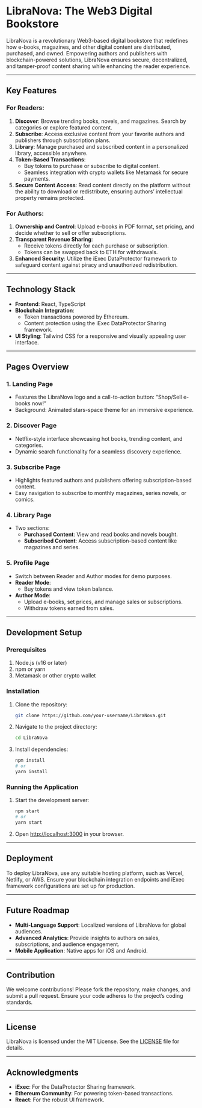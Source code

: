 # LibraNova: The Web3 Digital Bookstore

LibraNova is a revolutionary Web3-based digital bookstore that redefines how e-books, magazines, and other digital content are distributed, purchased, and owned. Empowering authors and publishers with blockchain-powered solutions, LibraNova ensures secure, decentralized, and tamper-proof content sharing while enhancing the reader experience.

---

## Key Features

### For Readers:
1. **Discover**: Browse trending books, novels, and magazines. Search by categories or explore featured content.
2. **Subscribe**: Access exclusive content from your favorite authors and publishers through subscription plans.
3. **Library**: Manage purchased and subscribed content in a personalized library, accessible anywhere.
4. **Token-Based Transactions**:
   - Buy tokens to purchase or subscribe to digital content.
   - Seamless integration with crypto wallets like Metamask for secure payments.
5. **Secure Content Access**: Read content directly on the platform without the ability to download or redistribute, ensuring authors’ intellectual property remains protected.

### For Authors:
1. **Ownership and Control**: Upload e-books in PDF format, set pricing, and decide whether to sell or offer subscriptions.
2. **Transparent Revenue Sharing**:
   - Receive tokens directly for each purchase or subscription.
   - Tokens can be swapped back to ETH for withdrawals.
3. **Enhanced Security**: Utilize the iExec DataProtector framework to safeguard content against piracy and unauthorized redistribution.

---

## Technology Stack
- **Frontend**: React, TypeScript
- **Blockchain Integration**:
  - Token transactions powered by Ethereum.
  - Content protection using the iExec DataProtector Sharing framework.
- **UI Styling**: Tailwind CSS for a responsive and visually appealing user interface.

---

## Pages Overview

### 1. **Landing Page**
- Features the LibraNova logo and a call-to-action button: “Shop/Sell e-books now!”
- Background: Animated stars-space theme for an immersive experience.

### 2. **Discover Page**
- Netflix-style interface showcasing hot books, trending content, and categories.
- Dynamic search functionality for a seamless discovery experience.

### 3. **Subscribe Page**
- Highlights featured authors and publishers offering subscription-based content.
- Easy navigation to subscribe to monthly magazines, series novels, or comics.

### 4. **Library Page**
- Two sections:
  - **Purchased Content**: View and read books and novels bought.
  - **Subscribed Content**: Access subscription-based content like magazines and series.

### 5. **Profile Page**
- Switch between Reader and Author modes for demo purposes.
- **Reader Mode**:
  - Buy tokens and view token balance.
- **Author Mode**:
  - Upload e-books, set prices, and manage sales or subscriptions.
  - Withdraw tokens earned from sales.

---

## Development Setup

### Prerequisites
1. Node.js (v16 or later)
2. npm or yarn
3. Metamask or other crypto wallet

### Installation
1. Clone the repository:
   ```bash
   git clone https://github.com/your-username/LibraNova.git
   ```
2. Navigate to the project directory:
   ```bash
   cd LibraNova
   ```
3. Install dependencies:
   ```bash
   npm install
   # or
   yarn install
   ```

### Running the Application
1. Start the development server:
   ```bash
   npm start
   # or
   yarn start
   ```
2. Open [http://localhost:3000](http://localhost:3000) in your browser.

---

## Deployment
To deploy LibraNova, use any suitable hosting platform, such as Vercel, Netlify, or AWS. Ensure your blockchain integration endpoints and iExec framework configurations are set up for production.

---

## Future Roadmap
- **Multi-Language Support**: Localized versions of LibraNova for global audiences.
- **Advanced Analytics**: Provide insights to authors on sales, subscriptions, and audience engagement.
- **Mobile Application**: Native apps for iOS and Android.

---

## Contribution
We welcome contributions! Please fork the repository, make changes, and submit a pull request. Ensure your code adheres to the project’s coding standards.

---

## License
LibraNova is licensed under the MIT License. See the [LICENSE](LICENSE) file for details.

---

## Acknowledgments
- **iExec**: For the DataProtector Sharing framework.
- **Ethereum Community**: For powering token-based transactions.
- **React**: For the robust UI framework.
